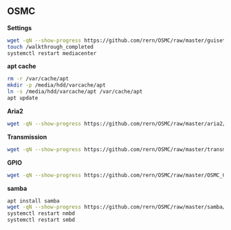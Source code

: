 OSMC
---
**Settings**  
```sh
wget -qN --show-progress https://github.com/rern/OSMC/raw/master/guisettings.xml -P /home/osmc/.kodi/userdata
touch /walkthrough_completed
systemctl restart mediacenter
```

**apt cache**
```sh
rm -r /var/cache/apt
mkdir -p /media/hdd/varcache/apt
ln -s /media/hdd/varcache/apt /var/cache/apt
apt update
```

**Aria2**
```sh
wget -qN --show-progress https://github.com/rern/OSMC/raw/master/aria2/install.sh; chmod +x install.sh; ./install.sh
```

**Transmission**
```sh
wget -qN --show-progress https://github.com/rern/OSMC/raw/master/transmission/install.sh; chmod +x install.sh; ./install.sh
```

**GPIO**
```sh
wget -qN --show-progress https://github.com/rern/OSMC/raw/master/OSMC_GPIO/install.sh; chmod +x install.sh; ./install.sh
```

**samba**
```sh
apt install samba
wget -qN --show-progress https://github.com/rern/OSMC/raw/master/samba/smb.conf -P /etc/samba
systemctl restart nmbd
systemctl restart smbd
```

